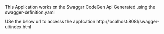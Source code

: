 This Application works on the Swagger CodeGen Api Generated using the swagger-definition.yaml

USe the below url to accesss the application
http://localhost:8081/swagger-ui/index.html